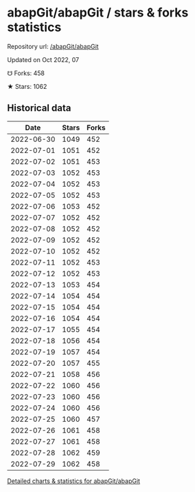 # abapGit/abapGit / stars & forks statistics

Repository url: [/abapGit/abapGit](https://github.com/abapGit/abapGit)

Updated on Oct 2022, 07

☋ Forks: 458

★ Stars: 1062

## Historical data
| Date | Stars | Forks |
|------|-------|-------|
| 2022-06-30 | 1049 | 452 | 
| 2022-07-01 | 1051 | 452 | 
| 2022-07-02 | 1051 | 453 | 
| 2022-07-03 | 1052 | 453 | 
| 2022-07-04 | 1052 | 453 | 
| 2022-07-05 | 1052 | 453 | 
| 2022-07-06 | 1053 | 452 | 
| 2022-07-07 | 1052 | 452 | 
| 2022-07-08 | 1052 | 452 | 
| 2022-07-09 | 1052 | 452 | 
| 2022-07-10 | 1052 | 452 | 
| 2022-07-11 | 1052 | 453 | 
| 2022-07-12 | 1052 | 453 | 
| 2022-07-13 | 1053 | 454 | 
| 2022-07-14 | 1054 | 454 | 
| 2022-07-15 | 1054 | 454 | 
| 2022-07-16 | 1054 | 454 | 
| 2022-07-17 | 1055 | 454 | 
| 2022-07-18 | 1056 | 454 | 
| 2022-07-19 | 1057 | 454 | 
| 2022-07-20 | 1057 | 455 | 
| 2022-07-21 | 1058 | 456 | 
| 2022-07-22 | 1060 | 456 | 
| 2022-07-23 | 1060 | 456 | 
| 2022-07-24 | 1060 | 456 | 
| 2022-07-25 | 1060 | 457 | 
| 2022-07-26 | 1061 | 458 | 
| 2022-07-27 | 1061 | 458 | 
| 2022-07-28 | 1062 | 459 | 
| 2022-07-29 | 1062 | 458 | 


[Detailed charts & statistics for abapGit/abapGit](https://reviewgithub.com/rep/abapGit/abapGit)
